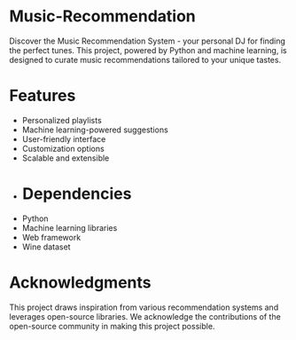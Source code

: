 # Music-Recommendation
Discover the Music Recommendation System - your personal DJ for finding the perfect tunes. This project, powered by Python and machine learning, is designed to curate music recommendations tailored to your unique tastes.
# Features
- Personalized playlists
- Machine learning-powered suggestions
- User-friendly interface
- Customization options
- Scalable and extensible
- # Dependencies
- Python
- Machine learning libraries
- Web framework 
- Wine dataset
# Acknowledgments
This project draws inspiration from various recommendation systems and leverages open-source libraries. We acknowledge the contributions of the open-source community in making this project possible.
